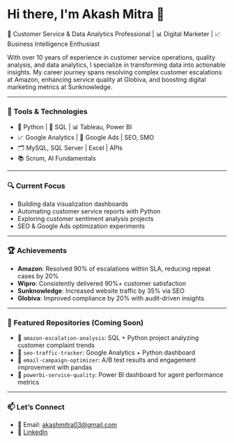 # Hi there, I'm Akash Mitra 👋

🎯 Customer Service & Data Analytics Professional | 📊 Digital Marketer | 📈 Business Intelligence Enthusiast

With over 10 years of experience in customer service operations, quality analysis, and data analytics, I specialize in transforming data into actionable insights. My career journey spans resolving complex customer escalations at Amazon, enhancing service quality at Globiva, and boosting digital marketing metrics at Sunknowledge.

---

### 🔧 Tools & Technologies
- 🐍 Python | 🧠 SQL | 📊 Tableau, Power BI
- 📈 Google Analytics | 🎯 Google Ads | SEO, SMO
- 🗂️ MySQL, SQL Server | Excel | APIs
- 📚 Scrum, AI Fundamentals

---

### 🔍 Current Focus
- Building data visualization dashboards
- Automating customer service reports with Python
- Exploring customer sentiment analysis projects
- SEO & Google Ads optimization experiments

---

### 🏆 Achievements
- **Amazon**: Resolved 90% of escalations within SLA, reducing repeat cases by 20%
- **Wipro**: Consistently delivered 90%+ customer satisfaction
- **Sunknowledge**: Increased website traffic by 35% via SEO
- **Globiva**: Improved compliance by 20% with audit-driven insights

---

### 📘 Featured Repositories (Coming Soon)
- 📂 `amazon-escalation-analysis`: SQL + Python project analyzing customer complaint trends
- 📂 `seo-traffic-tracker`: Google Analytics + Python dashboard
- 📂 `email-campaign-optimizer`: A/B test results and engagement improvement with pandas
- 📂 `powerbi-service-quality`: Power BI dashboard for agent performance metrics

---

### 📫 Let’s Connect
- 📩 Email: akashmitra03@gmail.com  
- 🔗 [LinkedIn](https://www.linkedin.com/in/akash-mitra-893591206/)  
